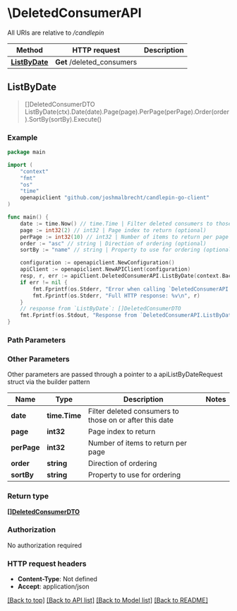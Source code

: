 # \DeletedConsumerAPI

All URIs are relative to */candlepin*

Method | HTTP request | Description
------------- | ------------- | -------------
[**ListByDate**](DeletedConsumerAPI.md#ListByDate) | **Get** /deleted_consumers | 



## ListByDate

> []DeletedConsumerDTO ListByDate(ctx).Date(date).Page(page).PerPage(perPage).Order(order).SortBy(sortBy).Execute()





### Example

```go
package main

import (
	"context"
	"fmt"
	"os"
    "time"
	openapiclient "github.com/joshmalbrecht/candlepin-go-client"
)

func main() {
	date := time.Now() // time.Time | Filter deleted consumers to those on or after this date (optional)
	page := int32(2) // int32 | Page index to return (optional)
	perPage := int32(10) // int32 | Number of items to return per page (optional)
	order := "asc" // string | Direction of ordering (optional)
	sortBy := "name" // string | Property to use for ordering (optional)

	configuration := openapiclient.NewConfiguration()
	apiClient := openapiclient.NewAPIClient(configuration)
	resp, r, err := apiClient.DeletedConsumerAPI.ListByDate(context.Background()).Date(date).Page(page).PerPage(perPage).Order(order).SortBy(sortBy).Execute()
	if err != nil {
		fmt.Fprintf(os.Stderr, "Error when calling `DeletedConsumerAPI.ListByDate``: %v\n", err)
		fmt.Fprintf(os.Stderr, "Full HTTP response: %v\n", r)
	}
	// response from `ListByDate`: []DeletedConsumerDTO
	fmt.Fprintf(os.Stdout, "Response from `DeletedConsumerAPI.ListByDate`: %v\n", resp)
}
```

### Path Parameters



### Other Parameters

Other parameters are passed through a pointer to a apiListByDateRequest struct via the builder pattern


Name | Type | Description  | Notes
------------- | ------------- | ------------- | -------------
 **date** | **time.Time** | Filter deleted consumers to those on or after this date | 
 **page** | **int32** | Page index to return | 
 **perPage** | **int32** | Number of items to return per page | 
 **order** | **string** | Direction of ordering | 
 **sortBy** | **string** | Property to use for ordering | 

### Return type

[**[]DeletedConsumerDTO**](DeletedConsumerDTO.md)

### Authorization

No authorization required

### HTTP request headers

- **Content-Type**: Not defined
- **Accept**: application/json

[[Back to top]](#) [[Back to API list]](../README.md#documentation-for-api-endpoints)
[[Back to Model list]](../README.md#documentation-for-models)
[[Back to README]](../README.md)

